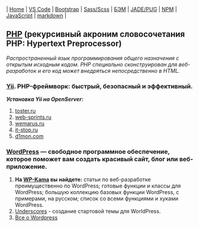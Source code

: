 | [Home](../README.md) | [VS Code](VSCode.md) | [Bootstrap](Bootstrap.md) | [Sass/Scss](Sass.md) | [БЭМ](БЭМ.md) | [JADE/PUG](JADE-PUG.md) | [NPM](NPM.md) | [JavaScript](JavaScript.md) | [markdown](markdown.md) |

## [PHP][5] (рекурсивный акроним словосочетания PHP: Hypertext Preprocessor)  
_Распространенный язык программирования общего назначения с открытым исходным кодом. PHP специально сконструирован для веб-разработок и его код может внедряться непосредственно в HTML._  

  ### [Yii][5.1]. PHP-фреймворк: быстрый, безопасный и эффективный.
  ***Установка Yii на OpenServer:***  
   1. [toster.ru][5.1.1]  
   2. [web-sprints.ru][5.1.2]  
   3. [wemarus.ru][5.1.3]  
   4. [it-stop.ru][5.1.4]  
   5. [d1mon.com][5.1.5]  

  ### [WordPress][5.2] — свободное программное обеспечение, которое поможет вам создать красивый сайт, блог или веб-приложение.
   1. **На [WP-Kama][5.2.1] вы найдете:** статьи по веб-разработке преимущественно по WordPress; готовые функции и классы для WordPress; большую коллекцию базовых функции WordPress, с примерами, на русском; список со всеми функциями и хуками WordPress.  
   2. [Underscores][5.2.2] - создание стартовой темы для WorldPress.  
   3. [Все о Wordpress][5.2.3]  

[5]: http://php.net/ "PHP"
[5.1]: https://www.yiiframework.com/ "www.yiiframework.com"
[5.1.1]: https://toster.ru/q/170497 "toster.ru"
[5.1.2]: http://web-sprints.ru/ustanovka-yii2-na-openserver/ "web-sprints.ru"
[5.1.3]: http://wemarus.ru/yii-2/319-ustanovka-yii-na-openserver.html "wemarus.ru"
[5.1.4]: https://it-stop.ru/razrabotka-sajtov/ustanovka-yii2-na-openserver/ "it-stop.ru"
[5.1.5]: https://d1mon.com/n/1355 "d1mon.com"
[5.2]: https://ru.wordpress.org/ "WordPress"
[5.2.1]: https://wp-kama.ru/ "wp-kama.ru"
[5.2.2]: http://underscores.me/ "underscores.me"
[5.2.3]: http://wpnews.ru/ "wpnews.ru"
